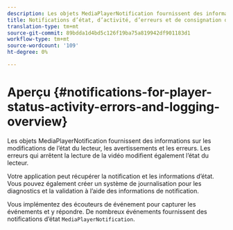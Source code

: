 ```yaml
---
description: Les objets MediaPlayerNotification fournissent des informations sur les modifications de l’état du lecteur, les avertissements et les erreurs. Les erreurs qui arrêtent la lecture de la vidéo modifient également l’état du lecteur.
title: Notifications d’état, d’activité, d’erreurs et de consignation du lecteur
translation-type: tm+mt
source-git-commit: 89bdda1d4bd5c126f19ba75a819942df901183d1
workflow-type: tm+mt
source-wordcount: '109'
ht-degree: 0%

---
```



# Aperçu {#notifications-for-player-status-activity-errors-and-logging-overview}

Les objets MediaPlayerNotification fournissent des informations sur les modifications de l’état du lecteur, les avertissements et les erreurs. Les erreurs qui arrêtent la lecture de la vidéo modifient également l’état du lecteur.

Votre application peut récupérer la notification et les informations d’état. Vous pouvez également créer un système de journalisation pour les diagnostics et la validation à l’aide des informations de notification.

Vous implémentez des écouteurs de événement pour capturer les événements et y répondre. De nombreux événements fournissent des notifications d’état `MediaPlayerNotification`.